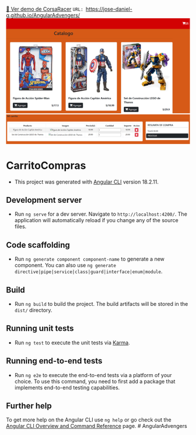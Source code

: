 [🚀 Ver demo de CorsaRacer](https://jose-daniel-g.github.io/AngularAdvengers/)
`URL: `https://jose-daniel-g.github.io/AngularAdvengers/
![image](images/template.png)
![table](images/template1.png)
# CarritoCompras

- This project was generated with [Angular CLI](https://github.com/angular/angular-cli) version 18.2.11.

## Development server

- Run `ng serve` for a dev server. Navigate to `http://localhost:4200/`. The application will automatically reload if you change any of the source files.

## Code scaffolding

- Run `ng generate component component-name` to generate a new component. You can also use `ng generate directive|pipe|service|class|guard|interface|enum|module`.

## Build

- Run `ng build` to build the project. The build artifacts will be stored in the `dist/` directory.

## Running unit tests

- Run `ng test` to execute the unit tests via [Karma](https://karma-runner.github.io).

## Running end-to-end tests

- Run `ng e2e` to execute the end-to-end tests via a platform of your choice. To use this command, you need to first add a package that implements end-to-end testing capabilities.

## Further help

To get more help on the Angular CLI use `ng help` or go check out the [Angular CLI Overview and Command Reference](https://angular.dev/tools/cli) page.
#   A n g u l a r A d v e n g e r s 
 
 

